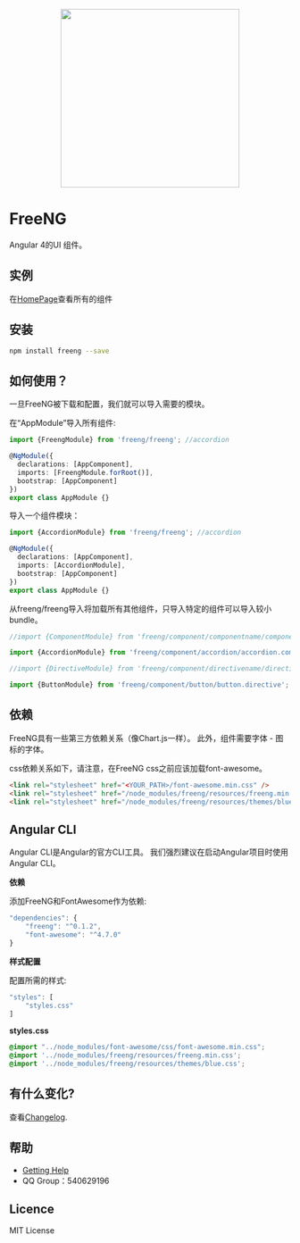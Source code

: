 <p align="center">
  <a href="http://ghmagical.com/freeng">
    <img width="320" src="http://oumfrpm5j.bkt.clouddn.com/freeng_logo.png">
  </a>
</p>

# FreeNG

Angular 4的UI 组件。

## 实例

在[HomePage](http://ghmagical.com/freeng/releases/version/v0.2.0/)查看所有的组件

## 安装

```bash
npm install freeng --save
```

## 如何使用？

一旦FreeNG被下载和配置，我们就可以导入需要的模块。

在“AppModule”导入所有组件:
```typescript
import {FreengModule} from 'freeng/freeng'; //accordion

@NgModule({
  declarations: [AppComponent],
  imports: [FreengModule.forRoot()],  
  bootstrap: [AppComponent]
})
export class AppModule {}
```

导入一个组件模块：
```typescript
import {AccordionModule} from 'freeng/freeng'; //accordion

@NgModule({
  declarations: [AppComponent],
  imports: [AccordionModule],  
  bootstrap: [AppComponent]
})
export class AppModule {}
```

从freeng/freeng导入将加载所有其他组件，只导入特定的组件可以导入较小bundle。
```js
//import {ComponentModule} from 'freeng/component/componentname/componentname.component';

import {AccordionModule} from 'freeng/component/accordion/accordion.component'; 

//import {DirectiveModule} from 'freeng/component/directivename/directivename.directive'; 

import {ButtonModule} from 'freeng/component/button/button.directive';
```

## 依赖

FreeNG具有一些第三方依赖关系（像Chart.js一样）。 此外，组件需要字体 - 图标的字体。

css依赖关系如下，请注意，在FreeNG css之前应该加载font-awesome。

```html
<link rel="stylesheet" href="<YOUR_PATH>/font-awesome.min.css" />
<link rel="stylesheet" href="/node_modules/freeng/resources/freeng.min.css" /> 
<link rel="stylesheet" href="/node_modules/freeng/resources/themes/blue.css" />
```

## Angular CLI

Angular CLI是Angular的官方CLI工具。 我们强烈建议在启动Angular项目时使用Angular CLI。

**依赖**

添加FreeNG和FontAwesome作为依赖:
```js
"dependencies": {
    "freeng": "^0.1.2",
    "font-awesome": "^4.7.0"
}
```

**样式配置**

配置所需的样式:
```js
"styles": [
    "styles.css"
]
```

**styles.css**

```css
@import "../node_modules/font-awesome/css/font-awesome.min.css";
@import '../node_modules/freeng/resources/freeng.min.css';
@import '../node_modules/freeng/resources/themes/blue.css';
```

## 有什么变化?

查看[Changelog](CHANGELOG.md).

## 帮助

- [Getting Help](http://ghmagical.com/article/page/id/ZwMHNDRWAFeR)
- QQ Group：540629196

## Licence

MIT License
